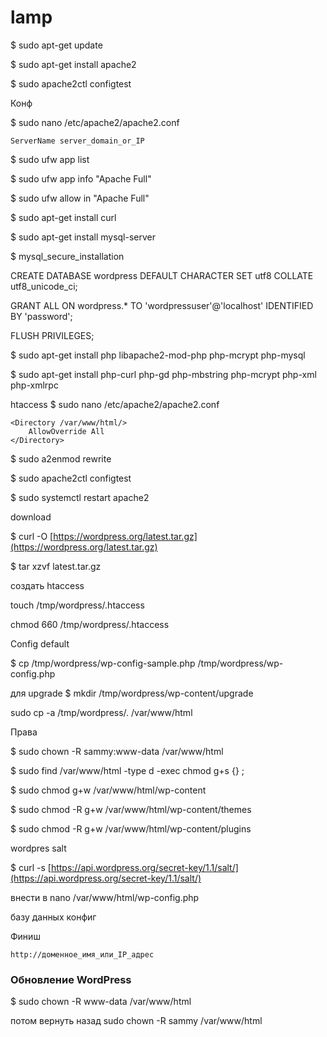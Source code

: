 # lamp



$ sudo apt-get update

$ sudo apt-get install apache2

$ sudo apache2ctl configtest

Конф

$ sudo nano /etc/apache2/apache2.conf



```text
ServerName server_domain_or_IP
```

$ sudo ufw app list

$ sudo ufw app info "Apache Full"

$ sudo ufw allow in "Apache Full"

$ sudo apt-get install curl

$ sudo apt-get install mysql-server

$ mysql\_secure\_installation

CREATE DATABASE wordpress DEFAULT CHARACTER SET utf8 COLLATE utf8\_unicode\_ci;

GRANT ALL ON wordpress.\* TO 'wordpressuser'@'localhost' IDENTIFIED BY 'password';

FLUSH PRIVILEGES;

$ sudo apt-get install php libapache2-mod-php php-mcrypt php-mysql

$ sudo apt-get install php-curl php-gd php-mbstring php-mcrypt php-xml php-xmlrpc

htaccess  $ sudo nano /etc/apache2/apache2.conf



```text
<Directory /var/www/html/>
    AllowOverride All
</Directory>
```

$ sudo a2enmod rewrite

$ sudo apache2ctl configtest

$ sudo systemctl restart apache2

download

$ curl -O [https://wordpress.org/latest.tar.gz](https://wordpress.org/latest.tar.gz)

$ tar xzvf latest.tar.gz

создать htaccess

touch /tmp/wordpress/.htaccess

chmod 660 /tmp/wordpress/.htaccess

Config default

$ cp /tmp/wordpress/wp-config-sample.php /tmp/wordpress/wp-config.php

для upgrade  $ mkdir /tmp/wordpress/wp-content/upgrade

sudo cp -a /tmp/wordpress/. /var/www/html

Права

$ sudo chown -R sammy:www-data /var/www/html

$ sudo find /var/www/html -type d -exec chmod g+s {} \;

$ sudo chmod g+w /var/www/html/wp-content

$ sudo chmod -R g+w /var/www/html/wp-content/themes

$ sudo chmod -R g+w /var/www/html/wp-content/plugins

wordpres salt

$ curl -s [https://api.wordpress.org/secret-key/1.1/salt/](https://api.wordpress.org/secret-key/1.1/salt/)

внести в nano /var/www/html/wp-config.php

базу данных конфиг

Финиш



```text
http://доменное_имя_или_IP_адрес
```

### Обновление WordPress <a id="&#x41E;&#x431;&#x43D;&#x43E;&#x432;&#x43B;&#x435;&#x43D;&#x438;&#x435;-wordpress"></a>

$ sudo chown -R www-data /var/www/html

потом вернуть назад  sudo chown -R sammy /var/www/html



